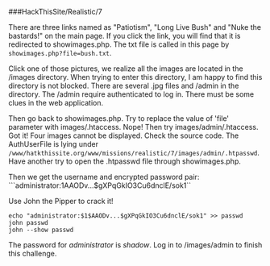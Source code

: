 ###HackThisSite/Realistic/7

There are three links named as "Patiotism", "Long Live Bush" and "Nuke the bastards!" on the main page. If you click the link, you will find that it is redirected to showimages.php. The txt file is called in this page by ```showimages.php?file=bush.txt```.

Click one of those pictures, we realize all the images are located in the /images directory. When trying to enter this directory, I am happy to find this directory is not blocked. There are several .jpg files and /admin in the directory. The /admin require authenticated to log in. There must be some clues in the web application. 

Then go back to showimages.php. Try to replace the value of 'file' parameter with images/.htaccess. Nope! Then try images/admin/.htaccess. Got it! Four images cannot be displayed. Check the source code. The AuthUserFile is lying under ```/www/hatkthissite.org/www/missions/realistic/7/images/admin/.htpasswd```. Have another try to open the .htpasswd file through showimages.php. 

Then we get the username and encrypted password pair:
```administrator:$1$AAODv...$gXPqGkIO3Cu6dnclE/sok1``

Use John the Pipper to crack it!
```
echo "administrator:$1$AAODv...$gXPqGkIO3Cu6dnclE/sok1" >> passwd
john passwd
john --show passwd
```

The password for *administrator* is *shadow*.
Log in to /images/admin to finish this challenge.
